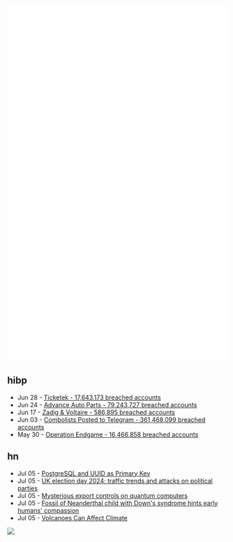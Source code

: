 ![Metrics](https://raw.githubusercontent.com/phixion/phixion/master/metrics.svg)

## hibp

<!--
for https://github.com/phixion/phixion/blob/main/.github/workflows/feeds.yml
-->
<!--START_SECTION:haveibeenpwnd-->
- Jun 28 - [Ticketek - 17,643,173 breached accounts](https://haveibeenpwned.com/PwnedWebsites#Ticketek)
- Jun 24 - [Advance Auto Parts - 79,243,727 breached accounts](https://haveibeenpwned.com/PwnedWebsites#AdvanceAutoParts)
- Jun 17 - [Zadig & Voltaire - 586,895 breached accounts](https://haveibeenpwned.com/PwnedWebsites#ZadigVoltaire)
- Jun 03 - [Combolists Posted to Telegram - 361,468,099 breached accounts](https://haveibeenpwned.com/PwnedWebsites#TelegramCombolists)
- May 30 - [Operation Endgame - 16,466,858 breached accounts](https://haveibeenpwned.com/PwnedWebsites#OperationEndgame)
<!--END_SECTION:haveibeenpwnd-->

## hn

<!--
for https://github.com/phixion/phixion/blob/main/.github/workflows/feeds.yml
-->
<!--START_SECTION:hn-->
- Jul 05 - [PostgreSQL and UUID as Primary Key](https://maciejwalkowiak.com/blog/postgres-uuid-primary-key/)
- Jul 05 - [UK election day 2024: traffic trends and attacks on political parties](https://blog.cloudflare.com/uk-election-day-2024-traffic-trends-and-attacks-on-political-parties)
- Jul 05 - [Mysterious export controls on quantum computers](https://www.newscientist.com/article/2436023-multiple-nations-enact-mysterious-export-controls-on-quantum-computers/)
- Jul 05 - [Fossil of Neanderthal child with Down's syndrome hints early humans' compassion](https://www.theguardian.com/science/article/2024/jun/26/fossil-of-neanderthal-child-with-downs-syndrome-hints-at-early-humans-compassion)
- Jul 05 - [Volcanoes Can Affect Climate](https://www.usgs.gov/programs/VHP/volcanoes-can-affect-climate)
<!--END_SECTION:hn-->

<!--
for https://yhype.me
-->
![](https://hit.yhype.me/github/profile?user_id=13013670)

